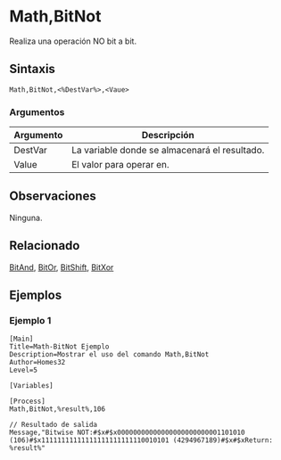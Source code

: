 # Math,BitNot

Realiza una operación NO bit a bit.

## Sintaxis

```pebakery
Math,BitNot,<%DestVar%>,<Vaue>
```

### Argumentos

| Argumento | Descripción |
| --- | --- |
| DestVar | La variable donde se almacenará el resultado. |
| Value | El valor para operar en. |

## Observaciones

Ninguna.

## Relacionado

[BitAnd](./BitAnd.md), [BitOr](./BitOr.md), [BitShift](./BitShift.md), [BitXor](./BitXor.md)

## Ejemplos

### Ejemplo 1

```pebakery
[Main]
Title=Math-BitNot Ejemplo
Description=Mostrar el uso del comando Math,BitNot
Author=Homes32
Level=5

[Variables]

[Process]
Math,BitNot,%result%,106

// Resultado de salida
Message,"Bitwise NOT:#$x#$x00000000000000000000000001101010 (106)#$x11111111111111111111111110010101 (4294967189)#$x#$xReturn: %result%"
```
